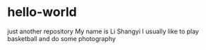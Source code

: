 # hello-world
just another repository
My name is Li Shangyi
I usually like to play basketball and do some photography
